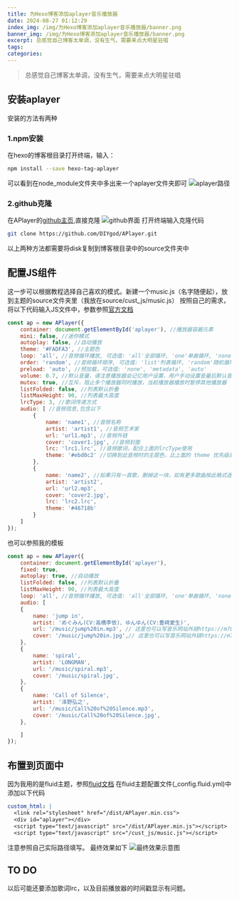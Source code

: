 ```yaml
---
title: 为Hexo博客添加aplayer音乐播放器
date: 2024-08-27 01:12:29
index_img: /img/为Hexo博客添加aplayer音乐播放器/banner.png
banner_img: /img/为Hexo博客添加aplayer音乐播放器/banner.png
excerpt: 总感觉自己博客太单调，没有生气，需要来点大明星驻唱
tags:
categories:
---
```

> 总感觉自己博客太单调，没有生气，需要来点大明星驻唱
## 安装aplayer
安装的方法有两种
### 1.npm安装 
在hexo的博客根目录打开终端，输入：
```bash
npm install --save hexo-tag-aplayer
```
可以看到在node_module文件夹中多出来一个aplayer文件夹即可
![aplayer路径](/img/为Hexo博客添加aplayer音乐播放器/aplayer路径.png)
### 2.github克隆
在APlayer的[github主页](https://github.com/DIYgod/APlayer),直接克隆
![github界面](/img/为Hexo博客添加aplayer音乐播放器/github界面.png)
打开终端输入克隆代码
```bash
git clone https://github.com/DIYgod/APlayer.git
```
以上两种方法都需要将disk复制到博客根目录中的source文件夹中
## 配置JS组件
这一步可以根据教程选择自己喜欢的模式。新建一个music.js（名字随便起），放到主题的source文件夹里（我放在source/cust_js/music.js）
按照自己的需求，将以下代码输入JS文件中，参数参照[官方文档](https://aplayer.js.org/#/zh-Hans/?id=%E5%8F%82%E6%95%B0)
```js
const ap = new APlayer({
    container: document.getElementById('aplayer'), //播放器容器元素
    mini: false, //迷你模式
    autoplay: false, //自动播放
    theme: '#FADFA3', //主题色
    loop: 'all', //音频循环播放, 可选值: 'all'全部循环, 'one'单曲循环, 'none'不循环
    order: 'random', //音频循环顺序, 可选值: 'list'列表循环, 'random'随机循环
    preload: 'auto', //预加载，可选值: 'none', 'metadata', 'auto'
    volume: 0.7, //默认音量，请注意播放器会记忆用户设置，用户手动设置音量后默认音量即失效
    mutex: true, //互斥，阻止多个播放器同时播放，当前播放器播放时暂停其他播放器
    listFolded: false, //列表默认折叠
    listMaxHeight: 90, //列表最大高度
    lrcType: 3, //歌词传递方式
    audio: [ //音频信息,包含以下
        {
            name: 'name1', //音频名称
            artist: 'artist1', //音频艺术家
            url: 'url1.mp3', //音频外链
            cover: 'cover1.jpg', //音频封面
            lrc: 'lrc1.lrc', //音频歌词，配合上面的lrcType使用
            theme: '#ebd0c2' //切换到此音频时的主题色，比上面的 theme 优先级高
        },
        {
            name: 'name2', //如果只有一首歌，删掉这一块，如有更多歌曲按此格式逐渐往下添加
            artist: 'artist2',
            url: 'url2.mp3',
            cover: 'cover2.jpg',
            lrc: 'lrc2.lrc',
            theme: '#46718b'
        }
    ]
});
```
也可以参照我的模板
```js
const ap = new APlayer({
    container: document.getElementById('aplayer'),
    fixed: true,
	autoplay: true, //自动播放
    listFolded: false, //列表默认折叠
    listMaxHeight: 90, //列表最大高度
    loop: 'all', //音频循环播放, 可选值: 'all'全部循环, 'one'单曲循环, 'none'不循环
    audio: [
    {
        name: 'jump in', 
        artist: 'めぐみん(CV:高橋李依)、ゆんゆん(CV:豊崎愛生)',
        url: '/music/jump%20in.mp3', // 这里也可以写音乐网站外链https://m704.music.126.net/
        cover: '/music/jump%20in.jpg',// 这里也可以写音乐网站外链https://m704.music.126.net/
    },
    {
        name: 'spiral', 
        artist: 'LONGMAN',
        url: '/music/spiral.mp3',
        cover: '/music/spiral.jpg',
    },
    {
        name: 'Call of Silence', 
        artist: '泽野弘之',
        url: '/music/Call%20of%20Silence.mp3',
        cover: '/music/Call%20of%20Silence.jpg',
    },

	]
});
```
## 布置到页面中
因为我用的是fluid主题，参照[fluid文档](https://hexo.fluid-dev.com/docs/guide/#%E8%87%AA%E5%AE%9A%E4%B9%89-js-css-html)
在fluid主题配置文件(_config.fluid.yml)中添加以下代码
```yaml
custom_html: |
  <link rel="stylesheet" href="/dist/APlayer.min.css">
  <div id="aplayer"></div>
  <script type="text/javascript" src="/dist/APlayer.min.js"></script>
  <script type="text/javascript" src="/cust_js/music.js"></script>
```
注意参照自己实际路径填写。
最终效果如下
![最终效果示意图](/img/为Hexo博客添加aplayer音乐播放器/最终效果示意图.png)
## TO DO
以后可能还要添加歌词lrc，以及目前播放器的时间戳显示有问题。